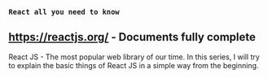 ### `React all you need to know`

## https://reactjs.org/ - Documents fully complete

React JS - The most popular web library of our time. In this series, I will try to explain the basic things of React JS in a simple way from the beginning.